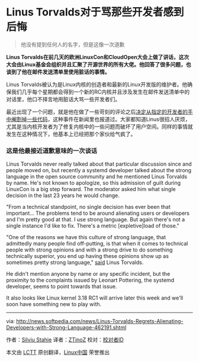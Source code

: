Linus Torvalds对于骂那些开发者感到后悔
================================================================================
> 他没有提到任何人的名字，但是这像一次道歉

**Linus Torvalds在前几天的欧洲LinuxCon和CloudOpen大会上做了讲话，这次大会由Linux基金会组织并且汇聚了开源世界的所有大佬。他回答了很多问题，也谈到了他在邮件发送清单里使用脏话的事情。**

Linus Torvalds被认为是Linux内核的创造者和最新的Linux开发版的维护者。他确保我们几乎每个星期都会得到一个新的RC内核并且涉及发生在邮件发送清单中的对话里，他口不择言地用脏话大骂一些开发者们。

最近出现了一个问题，就是他在做了一些苛刻的评论之后[决定从指定的开发者的手中阉割掉一些代码][1]，这种事件在新闻里也报道过。大家都知道Linus很招人厌烦，尤其是当内核开发者为了修复内核中的一些问题而破坏了用户空间。同样的事情就发生在这种情况下，他基本上已经把那个家伙给气疯了。

### 这是他最接近道歉意味的一次谈话 ###

Linus Torvalds never really talked about that particular discussion since and people moved on, but recently a systemd developer talked about the strong language in the open source community and he mentioned Linus Torvalds by name. He's not known to apologize, so this admission of guilt during LinuxCon is a big step forward. The moderator asked him what single decision in the last 23 years he would change.

"From a technical standpoint, no single decision has ever been that important... The problems tend to be around alienating users or developers and I'm pretty good at that. I use strong language. But again there's not a single instance I'd like to fix. There's a metric [expletive]load of those."

"One of the reasons we have this culture of strong language, that admittedly many people find off-putting, is that when it comes to technical people with strong opinions and with a strong drive to do something technically superior, you end up having these opinions show up as sometimes pretty strong language," [said][2] Linus Torvalds.

He didn't mention anyone by name or any specific incident, but the proximity to the complaints issued by Leonart Pottering, the systemd developer, seems to point towards that issue.

It also looks like Linux kernel 3.18 RC1 will arrive later this week and we'll soon have something new to play with. 

--------------------------------------------------------------------------------

via: http://news.softpedia.com/news/Linus-Torvalds-Regrets-Alienating-Developers-with-Strong-Language-462191.shtml

作者：[Silviu Stahie][a]
译者：[ZTinoZ](https://github.com/ZTinoZ)
校对：[校对者ID](https://github.com/校对者ID)

本文由 [LCTT](https://github.com/LCTT/TranslateProject) 原创翻译，[Linux中国](http://linux.cn/) 荣誉推出

[a]:http://news.softpedia.com/editors/browse/silviu-stahie
[1]:http://news.softpedia.com/news/Linus-Torvalds-Block-All-Code-from-Systemd-Developer-for-the-Linux-Kernel-435714.shtml
[2]:http://www.linux.com/news/featured-blogs/200-libby-clark/791788-linus-torvalds-best-quotes-from-linuxcon-europe-2014

